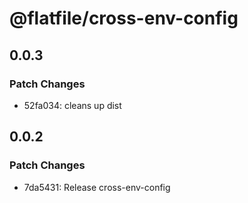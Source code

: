 # @flatfile/cross-env-config

## 0.0.3

### Patch Changes

- 52fa034: cleans up dist

## 0.0.2

### Patch Changes

- 7da5431: Release cross-env-config
